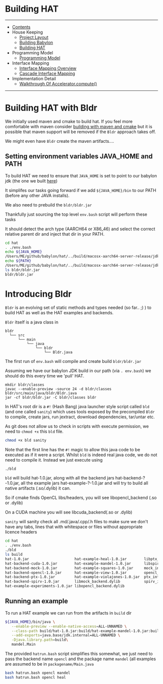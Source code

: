 # Building HAT

----

* [Contents](hat-00.md)
* House Keeping
    * [Project Layout](hat-01-01-project-layout.md)
    * [Building Babylon](hat-01-02-building-babylon.md)
    * [Building HAT](hat-01-03-building-hat.md)
* Programming Model
    * [Programming Model](hat-03-programming-model.md)
* Interface Mapping
    * [Interface Mapping Overview](hat-04-01-interface-mapping.md)
    * [Cascade Interface Mapping](hat-04-02-cascade-interface-mapping.md)
* Implementation Detail
    * [Walkthrough Of Accelerator.compute()](hat-accelerator-compute.md)

---

# Building HAT with Bldr

We initially used maven and cmake to build hat.  If you feel more comfortable
with maven consider [building with maven and cmake](hat-01-03-building-hat-with-maven.md)
but it is possible that maven support will be removed if the `Bldr` approach takes off.

We might even have `Bldr` create the maven artifacts....

## Setting environment variables JAVA_HOME and PATH

To build HAT we need to ensure that `JAVA_HOME` is set
to point to our babylon jdk (the one we built [here](hat-01-02-building-babylon.md))

It simplifes our tasks going forward if we
add `${JAVA_HOME}/bin` to our PATH (before any other JAVA installs).

We also need to prebuild the `bldr/bldr.jar`

Thankfully just sourcing the top level `env.bash` script will perform these tasks

It should detect the arch type (AARCH64 or X86_46) and
select the correct relative parent dir and inject that dir in your PATH.

```bash
cd hat
. ./env.bash
echo ${JAVA_HOME}
/Users/ME/github/babylon/hat/../build/macosx-aarch64-server-release/jdk
echo ${PATH}
/Users/ME/github/babylon/hat/../build/macosx-aarch64-server-release/jdk/bin:/usr/local/bin:......
ls bldr/bldr.jar
bldr/bldr.jar
```

# Introducing Bldr
`Bldr` is an evolving set of static methods and types needed (so far.. ;) )
to build HAT as well as the HAT examples and backends.

`Bldr` itself is a java class in
```
bldr
  └── src
      └── main
          └── java
              └── bldr
                  └── Bldr.java
```

The first run of  `env.bash` will compile and create build `bldr/bldr.jar`

Assuming we have our babylon JDK build in our path (via `. env.bash`) we should do this every time we 'pull' HAT.

```shell
mkdir bldr/classes
javac --enable-preview -source 24 -d bldr/classes bldr/src/main/java/bldr/Bldr.java
jar -cf bldr/bldr.jar -C bldr/classes bldr
```
In HAT's root dir is a `#!` (Hash Bang) java launcher style script called `bld` (and one called `sanity`)
which uses tools exposed by the precompiled `Bldr` to compile, create jars, run jextract, download dependencies, tar/untar etc.

As git does not allow us to check in scripts with execute permission, we need to `chmod +x` this `bld` file.

```bash
chmod +x bld sanity
```

Note that the first line has the `#!` magic to allow this java code to be executed as if it
were a script.  Whilst `bld` is indeed real java code,  we do not need to compile it. Instead we just execute using

```bash
./bld
```

`bld` will build hat-1.0.jar, along with all the backend jars hat-backend-?-1.0.jar,
all the example jars hat-example-?-1.0.jar and will try to build all native artifacts (.so/.dylib) it can.

So if cmake finds OpenCL libs/headers, you will see libopencl_backend (.so or .dylib)

On a CUDA machine you will see libcuda_backend(.so or .dylib)

`sanity` will sanity check all  .md/.java/.cpp/.h files to make sure we don't have any tabs, lines that with whitespace
or files without appropriate licence headers

```bash
cd hat
. ./env.bash
./bld
ls build
hat-1.0.jar                     hat-example-heal-1.0.jar        libptx_backend.dylib
hat-backend-cuda-1.0.jar        hat-example-mandel-1.0.jar      libspirv_backend.dylib
hat-backend-mock-1.0.jar        hat-example-squares-1.0.jar     mock_info
hat-backend-opencl-1.0.jar      hat-example-view-1.0.jar        opencl_info
hat-backend-ptx-1.0.jar         hat-example-violajones-1.0.jar  ptx_info
hat-backend-spirv-1.0.jar       libmock_backend.dylib           spirv_info
hat-example-experiments-1.0.jar libopencl_backend.dylib
```

## Running an example

To run a HAT example we can run from the artifacts in `build` dir

```bash
${JAVA_HOME}/bin/java \
   --enable-preview --enable-native-access=ALL-UNNAMED \
   --class-path build/hat-1.0.jar:build/hat-example-mandel-1.0.jar:build/hat-backend-opencl-1.0.jar \
   --add-exports=java.base/jdk.internal=ALL-UNNAMED \
   -Djava.library.path=build\
   mandel.Main
```

The provided `hatrun.bash` script simplifies this somewhat, we just need to pass the backend
name `opencl` and the package name `mandel`
(all examples are assumed to be in `packagename/Main.java`

```bash
bash hatrun.bash opencl mandel
bash hatrun.bash opencl heal
```
